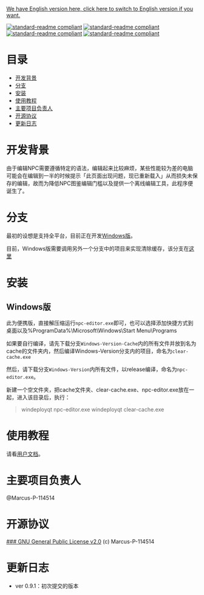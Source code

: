 [We have English version here, click here to switch to English version if you want.](README_EN.MD)

[![standard-readme compliant](https://img.shields.io/badge/version-2.3.4-brightgreen)](https://github.com/Marcus-P-114514/Genshin-Impact-BWiKi-NPC-Editor) [![standard-readme compliant](https://img.shields.io/badge/User%20Guide-https%3A%2F%2Fwiki.biligame.com%2Fys%2FNPC%E5%9B%BE%E9%89%B4%E5%8F%AF%E8%A7%86%E5%8C%96%E7%BC%96%E8%BE%91%E5%B7%A5%E5%85%B7%E7%94%A8%E6%88%B7%E6%96%87%E6%A1%A3-ff69b4)](https://wiki.biligame.com/ys/NPC%E5%9B%BE%E9%89%B4%E5%8F%AF%E8%A7%86%E5%8C%96%E7%BC%96%E8%BE%91%E5%B7%A5%E5%85%B7%E7%94%A8%E6%88%B7%E6%96%87%E6%A1%A3) [![standard-readme compliant](https://img.shields.io/badge/Made%20With-Love-critical)]()
[![standard-readme compliant](https://img.shields.io/badge/Qt%20Version-5.15.2-9cf)]()
# 目录

 - [开发背景](#%E5%BC%80%E5%8F%91%E8%83%8C%E6%99%AF)
 - [分支](#%E5%88%86%E6%94%AF)
 - [安装](#%E5%AE%89%E8%A3%85)
 - [使用教程](#%E4%BD%BF%E7%94%A8%E6%95%99%E7%A8%8B)
 - [主要项目负责人](#%E4%B8%BB%E8%A6%81%E9%A1%B9%E7%9B%AE%E8%B4%9F%E8%B4%A3%E4%BA%BA)
 - [开源协议](#%E5%BC%80%E6%BA%90%E5%8D%8F%E8%AE%AE)
 - [更新日志](#%E6%9B%B4%E6%96%B0%E6%97%A5%E5%BF%97)

# 开发背景

由于编辑NPC需要遵循特定的语法，编辑起来比较麻烦，某些性能较为差的电脑可能会在编辑到一半的时候提示「此页面出现问题，现已重新载入」从而损失未保存的编辑，故而为降低NPC图鉴编辑门槛以及提供一个离线编辑工具，此程序便诞生了。

# 分支
最初的设想是支持全平台，目前正在开发[Windows版](https://github.com/Marcus-P-114514/Genshin-Impact-BWiKi-NPC-Editor/tree/Windows-Version)。

目前，Windows版需要调用另外一个分支中的项目来实现清除缓存，该分支在[这里](https://github.com/Marcus-P-114514/Genshin-Impact-BWiKi-NPC-Editor/tree/Windows-Version-Cache-Cleaner)

# 安装

## Windows版
此为便携版，直接解压缩运行`npc-editor.exe`即可，也可以选择添加快捷方式到桌面以及%ProgramData%\Microsoft\Windows\Start Menu\Programs

如果要自行编译，请先下载分支`Windows-Version-Cache`内的所有文件并放到名为cache的文件夹内，然后编译Windows-Version分支内的项目，命名为`clear-cache.exe`

然后，请下载分支`Windows-Version`内所有文件，以release编译，命名为`npc-editor.exe`。

新建一个空文件夹，把cache文件夹、clear-cache.exe、npc-editor.exe放在一起，进入该目录后，执行：

> windeployqt npc-editor.exe
> windeployqt clear-cache.exe

# 使用教程

请看[用户文档](https://wiki.biligame.com/ys/NPC%E5%9B%BE%E9%89%B4%E5%8F%AF%E8%A7%86%E5%8C%96%E7%BC%96%E8%BE%91%E5%B7%A5%E5%85%B7%E7%94%A8%E6%88%B7%E6%96%87%E6%A1%A3)。

# 主要项目负责人

@Marcus-P-114514

# 开源协议

[### GNU General Public License v2.0](https://github.com/Marcus-P-114514/Genshin-Impact-BWiKi-NPC-Editor/blob/main/LICENSE) (c) Marcus-P-114514

# 更新日志

 - ver 0.9.1：初次提交的版本
